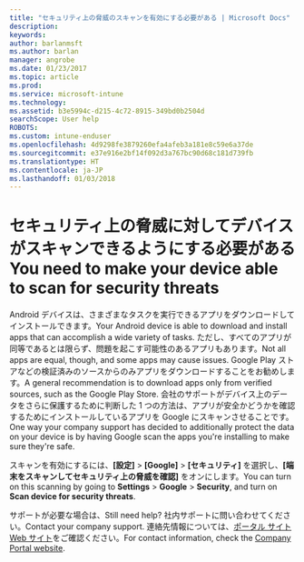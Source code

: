 ```yaml
---
title: "セキュリティ上の脅威のスキャンを有効にする必要がある | Microsoft Docs"
description: 
keywords: 
author: barlanmsft
ms.author: barlan
manager: angrobe
ms.date: 01/23/2017
ms.topic: article
ms.prod: 
ms.service: microsoft-intune
ms.technology: 
ms.assetid: b3e5994c-d215-4c72-8915-349bd0b2504d
searchScope: User help
ROBOTS: 
ms.custom: intune-enduser
ms.openlocfilehash: 4d9298fe3879260efa4afeb3a181e8c59e6a37de
ms.sourcegitcommit: e37e916e2bf14f092d3a767bc90d68c181d739fb
ms.translationtype: HT
ms.contentlocale: ja-JP
ms.lasthandoff: 01/03/2018
---
```

# <a name="you-need-to-make-your-device-able-to-scan-for-security-threats"></a><span data-ttu-id="a7013-102">セキュリティ上の脅威に対してデバイスがスキャンできるようにする必要がある</span><span class="sxs-lookup"><span data-stu-id="a7013-102">You need to make your device able to scan for security threats</span></span>

<span data-ttu-id="a7013-103">Android デバイスは、さまざまなタスクを実行できるアプリをダウンロードしてインストールできます。</span><span class="sxs-lookup"><span data-stu-id="a7013-103">Your Android device is able to download and install apps that can accomplish a wide variety of tasks.</span></span> <span data-ttu-id="a7013-104">ただし、すべてのアプリが同等であるとは限らず、問題を起こす可能性のあるアプリもあります。</span><span class="sxs-lookup"><span data-stu-id="a7013-104">Not all apps are equal, though, and some apps may cause issues.</span></span> <span data-ttu-id="a7013-105">Google Play ストアなどの検証済みのソースからのみアプリをダウンロードすることをお勧めします。</span><span class="sxs-lookup"><span data-stu-id="a7013-105">A general recommendation is to download apps only from verified sources, such as the Google Play Store.</span></span> <span data-ttu-id="a7013-106">会社のサポートがデバイス上のデータをさらに保護するために判断した 1 つの方法は、アプリが安全かどうかを確認するためにインストールしているアプリを Google にスキャンさせることです。</span><span class="sxs-lookup"><span data-stu-id="a7013-106">One way your company support has decided to additionally protect the data on your device is by having Google scan the apps you're installing to make sure they're safe.</span></span>

<span data-ttu-id="a7013-107">スキャンを有効にするには、**[設定]** > **[Google]** > **[セキュリティ]** を選択し、**[端末をスキャンしてセキュリティ上の脅威を確認]** をオンにします。</span><span class="sxs-lookup"><span data-stu-id="a7013-107">You can turn on this scanning by going to **Settings** > **Google** > **Security**, and turn on **Scan device for security threats**.</span></span>

<span data-ttu-id="a7013-108">サポートが必要な場合は、</span><span class="sxs-lookup"><span data-stu-id="a7013-108">Still need help?</span></span> <span data-ttu-id="a7013-109">社内サポートに問い合わせてください。</span><span class="sxs-lookup"><span data-stu-id="a7013-109">Contact your company support.</span></span> <span data-ttu-id="a7013-110">連絡先情報については、[ポータル サイト Web サイト](https://portal.manage.microsoft.com#HelpDeskDialog)をご確認ください。</span><span class="sxs-lookup"><span data-stu-id="a7013-110">For contact information, check the [Company Portal website](https://portal.manage.microsoft.com#HelpDeskDialog).</span></span>
